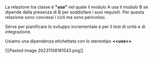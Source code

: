 La relazione tra classe è **"usa"** nel quale il modulo A usa il modulo B se dipende dalla presenza di B per soddisfare i suoi requisiti. Per questa relazione sono concessi i cicli ma sono pericolosi.

Serve per pianificare lo sviluppo incrementale e per il test di unità e di integrazione.

Usiamo una dipendenza etichettata con lo stereotipo **\<\<use\>\>**

![[Pasted image 20231108181543.png]]
